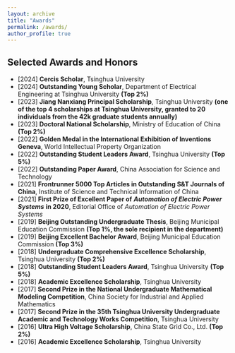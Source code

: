 ```yaml
---
layout: archive
title: "Awards"
permalink: /awards/
author_profile: true
---
```


## Selected Awards and Honors
* [2024] **Cercis Scholar**, Tsinghua University
* [2024] **Outstanding Young Scholar**, Department of Electrical Engineering at Tsinghua University **(Top 2%)**
* [2023] **Jiang Nanxiang Principal Scholarship**, Tsinghua University **(one of the top 4 scholarships at Tsinghua University, granted to 20 individuals from the 42k graduate students annually)**
* [2023] **Doctoral National Scholarship**, Ministry of Education of China **(Top 2%)**
* [2022] **Golden Medal in the International Exhibition of Inventions Geneva**, World Intellectual Property Organization
* [2022] **Outstanding Student Leaders Award**, Tsinghua University **(Top 5%)**
* [2022] **Outstanding Paper Award**, China Association for Science and Technology
* [2021] **Frontrunner 5000 Top Articles in Outstanding S&T Journals of China**, Institute of Science and Technical Information of China
* [2021] **First Prize of Excellent Paper of** ***Automation of Electric Power Systems*** **in 2020**, Editorial Office of *Automation of Electric Power Systems*
* [2019] **Beijing Outstanding Undergraduate Thesis**, Beijing Municipal Education Commission **(Top 1%, the sole recipient in the department)**
* [2019] **Beijing Excellent Bachelor Award**, Beijing Municipal Education Commission **(Top 3%)**
* [2018] **Undergraduate Comprehensive Excellence Scholarship**, Tsinghua University  **(Top 2%)**
* [2018] **Outstanding Student Leaders Award**, Tsinghua University  **(Top 5%)**
* [2018] **Academic Excellence Scholarship**, Tsinghua University 
* [2017] **Second Prize in the National Undergraduate Mathematical Modeling Competition**, China Society for Industrial and Applied Mathematics
* [2017] **Second Prize in the 35th Tsinghua University Undergraduate Academic and Technology Works Competition**, Tsinghua University 
* [2016] **Ultra High Voltage Scholarship**, China State Grid Co., Ltd. **(Top 2%)**
* [2016] **Academic Excellence Scholarship**, Tsinghua University 

